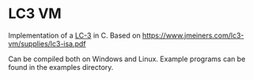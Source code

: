 # LC3 VM

Implementation of a [LC-3](https://en.wikipedia.org/wiki/Little_Computer_3) in C. Based on https://www.jmeiners.com/lc3-vm/supplies/lc3-isa.pdf

Can be compiled both on Windows and Linux. Example programs can be found in the examples directory.
